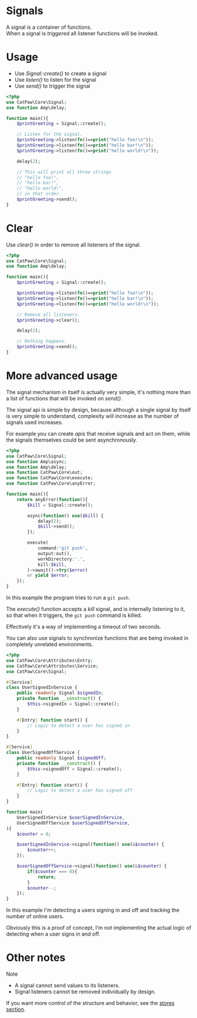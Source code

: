 # Signals

A signal is a container of functions.\
When a signal is _triggered_ all listener functions will be invoked.

# Usage

- Use _Signal::create()_ to create a signal
- Use _listen()_ to listen for the signal
- Use _send()_ to trigger the signal

```php
<?php
use CatPaw\Core\Signal;
use function Amp\delay;

function main(){
    $printGreeting = Signal::create();

    // Listen for the signal.
    $printGreeting->listen(fn()=>print("hello foo!\n"));
    $printGreeting->listen(fn()=>print("hello bar!\n"));
    $printGreeting->listen(fn()=>print("hello world!\n"));

    delay(2);

    // This will print all three strings
    // "hello foo!",
    // "hello bar!",
    // "hello world!",
    // in that order.
    $printGreeting->send();
}
```

# Clear

Use _clear()_ in order to remove all listeners of the signal.

```php
<?php
use CatPaw\Core\Signal;
use function Amp\delay;

function main(){
    $printGreeting = Signal::create();

    $printGreeting->listen(fn()=>print("hello foo!\n"));
    $printGreeting->listen(fn()=>print("hello bar!\n"));
    $printGreeting->listen(fn()=>print("hello world!\n"));

    // Remove all listeners.
    $printGreeting->clear();

    delay(2);

    // Nothing happens.
    $printGreeting->send();
}
```

# More advanced usage

The signal mechanism in itself is actually very simple, it's nothing more than a list of functions that will be invoked on _send()_.

The signal api is simple by design, because although a single signal by itself is very simple to understand, complexity will increase as the number of signals used increases.

For example you can create _apis_ that receive signals and act on them, while the signals themselves could be sent asynchronously.

```php
<?php
use CatPaw\Core\Signal;
use function Amp\async;
use function Amp\delay;
use function CatPaw\Core\out;
use function CatPaw\Core\execute;
use function CatPaw\Core\anyError;

function main(){
    return anyError(function(){
        $kill = Signal::create();

        async(function() use($kill) {
            delay(2);
            $kill->send();
        });

        execute(
            command:'git push',
            output:out(),
            workDirectory:'.',
            kill:$kill,
        )->await()->try($error)
        or yield $error;
    });
}
```

In this example the program tries to run a `git push`.

The _execute()_ function accepts a _kill_ signal, and is internally listening to it, so that when it triggers, the `git push` command is killed.

Effectively it's a way of implementing a timeout of two seconds.

You can also use signals to synchronize functions that are being invoked in completely unrelated environments.

```php
<?php
use CatPaw\Core\Attributes\Entry;
use CatPaw\Core\Attributes\Service;
use CatPaw\Core\Signal;

#[Service]
class UserSignedInService {
    public readonly Signal $signedIn;
    private function __construct() {
        $this->signedIn = Signal::create();
    }

    #[Entry] function start() {
        // Logic to detect a user has signed in
    }
}

#[Service]
class UserSignedOffService {
    public readonly Signal $signedOff;
    private function __construct() {
        $this->signedOff = Signal::create();
    }

    #[Entry] function start() {
        // Logic to detect a user has signed off
    }
}

function main(
    UserSignedInService $userSignedInService,
    UserSignedOffService $userSignedOffService,
){
    $counter = 0;

    $userSignedInService->signal(function() use(&$counter) {
        $counter++;
    });

    $userSignedOffService->signal(function() use(&$counter) {
        if($counter === 0){
            return;
        }
        $counter--;
    });
}
```

In this example I'm detecting a users signing in and off and tracking the number of online users.

Obviously this is a proof of concept, I'm not implementing the actual logic of detecting when a user signs in and off.

# Other notes

> [!NOTE]
> - A signal cannot send values to its listeners.
> - Signal listeners cannot be removed individually by design.
>
> If you want more control of the structure and behavior, see the [stores section](./12.stores.md).
